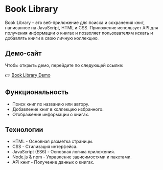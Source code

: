 # Book Library

Book Library - это веб-приложение для поиска и сохранения книг, написанное на JavaScript, HTML и CSS. Приложение использует API для получения информации о книгах и позволяет пользователям искать и добавлять книги в свою личную коллекцию.

## Демо-сайт
Чтобы открыть демо, перейдите по следующей ссылке:

👉 [Book Library Demo](https://prostodashaaa.github.io/ProjectLibraryOfBooks/)

## Функциональность

- Поиск книг по названию или автору.
- Добавление книг в коллекцию избранного.
- Отображение информации о книгах.

## Технологии
 - HTML - Основная разметка страницы.
 - CSS - Стилизация интерфейса.
 - JavaScript (ES6) - Основная логика приложения.
 - Node.js & npm - Управление зависимостями и пакетами.
 - API книг - Получение данных о книгах.
